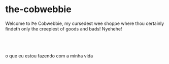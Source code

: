 # the-cobwebbie
 Welcome to Þe Cobwebbie, my cursedest wee shoppe where thou certainly findeth only the creepiest of goods and bads! Nyehehe!
<br>
<br>
<br>
<br>
<br>
o que eu estou fazendo com a minha vida
